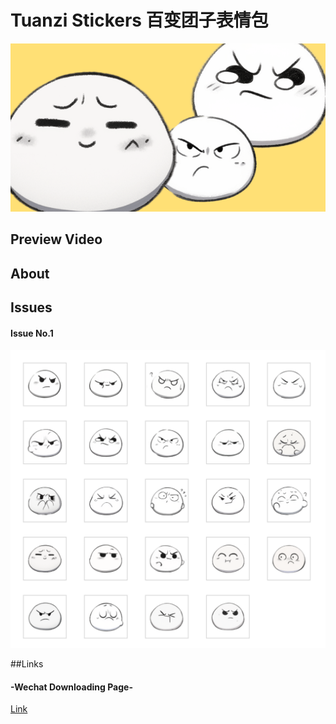 # Tuanzi Stickers 百变团子表情包

![cover](cover.png)

## Preview Video

## About

## Issues

  #### Issue No.1 
  ![issue1](issue1.png)

##Links 

  #### -Wechat Downloading Page-
  [Link](https://w.url.cn/s/AuZOB4a#wechat_redirect)
